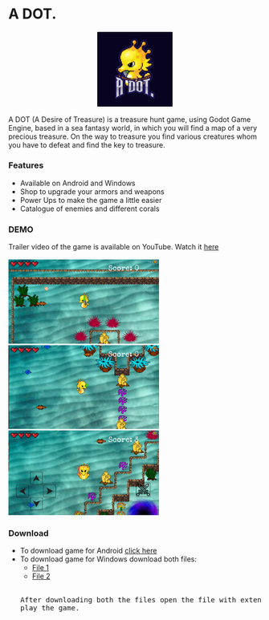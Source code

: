 # A DOT.

<p align="center">
	<img src="https://github.com/IITian20/A-DOT/blob/master/Project/Game_Icon.png?raw=true" width="150px">
</p>

A DOT (A Desire of Treasure) is a treasure hunt game, using Godot Game Engine, based in a sea fantasy world, in which you will find a map of a very precious treasure. On the way to treasure you find various creatures whom you have to defeat and find the key to treasure.

### Features
- Available on Android and Windows
- Shop to upgrade your armors and weapons
- Power Ups to make the game a little easier
- Catalogue of enemies and different corals

### DEMO
Trailer video of the game is available on YouTube. Watch it [here](https://www.youtube.com/watch?v=Gh4qMadVl_s)
<br><br>
<img src="https://github.com/IITian20/A-DOT/blob/master/Game_Shots/Pic1.png?raw=true" width=300px>
<br>
<img src="https://github.com/IITian20/A-DOT/blob/master/Game_Shots/Pic2.png?raw=true" width=300px>
<br>
<img src="https://github.com/IITian20/A-DOT/blob/master/Game_Shots/Pic3.jpg?raw=true" width=300px>

### Download
- To download game for Android [click here](https://github.com/IITian20/A-DOT/raw/master/Android/A%20DOT.apk)
- To download game for Windows download both files:
	* [File 1](https://github.com/IITian20/A-DOT/raw/master/Windows/A%20DOT.exe)
	* [File 2](https://github.com/IITian20/A-DOT/raw/master/Windows/A%20DOT.pck)
  <br>
  <pre>After downloading both the files open the file with extension .exe to<br>play the game.

